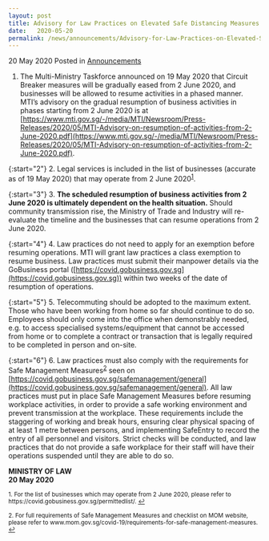 ```yaml
---
layout: post
title: Advisory for Law Practices on Elevated Safe Distancing Measures - Gradual Resumption of Business Activities
date:   2020-05-20
permalink: /news/announcements/Advisory-for-Law-Practices-on-Elevated-Safe-Distancing-Measures-Gradual-resumption-of-business-activities
---
```


20 May 2020 Posted in [Announcements](/news/announcements)

1. The Multi-Ministry Taskforce announced on 19 May 2020 that Circuit Breaker measures will be gradually eased from 2 June 2020, and businesses will be allowed to resume activities in a phased manner. MTI’s advisory on the gradual resumption of business activities in phases starting from 2 June 2020 is at [https://www.mti.gov.sg/-/media/MTI/Newsroom/Press-Releases/2020/05/MTI-Advisory-on-resumption-of-activities-from-2-June-2020.pdf](https://www.mti.gov.sg/-/media/MTI/Newsroom/Press-Releases/2020/05/MTI-Advisory-on-resumption-of-activities-from-2-June-2020.pdf).

{:start="2"}
2. Legal services is included in the list of businesses (accurate as of 19 May 2020) that may operate from 2 June 2020<sup><a href="#fn1" id="ref1">1</a></sup>.

{:start="3"}
3. **The scheduled resumption of business activities from 2 June 2020 is ultimately dependent on the health situation.** Should community transmission rise, the Ministry of Trade and Industry will re-evaluate the timeline and the businesses that can resume operations from 2 June 2020.

{:start="4"}
4. Law practices do not need to apply for an exemption before resuming operations. MTI will grant law practices a class exemption to resume business. Law practices must submit their manpower details via the GoBusiness portal ([https://covid.gobusiness.gov.sg](https://covid.gobusiness.gov.sg)) within two weeks of the date of resumption of operations.

{:start="5"}
5. Telecommuting should be adopted to the maximum extent. Those who have been working from home so far should continue to do so. Employees should only come into the office when demonstrably needed, e.g. to access specialised systems/equipment that cannot be accessed from home or to complete a contract or transaction that is legally required to be completed in person and on-site.

{:start="6"}
6. Law practices must also comply with the requirements for Safe Management Measures<sup><a href="#fn2" id="ref2">2</a></sup> seen on [https://covid.gobusiness.gov.sg/safemanagement/general](https://covid.gobusiness.gov.sg/safemanagement/general). All law practices must put in place Safe Management Measures before resuming workplace activities, in order to provide a safe working environment and prevent transmission at the workplace. These requirements include the staggering of working and break hours, ensuring clear physical spacing of at least 1 metre between persons, and implementing SafeEntry to record the entry of all personnel and visitors. Strict checks will be conducted, and law practices that do not provide a safe workplace for their staff will have their operations suspended until they are able to do so.


<b>MINISTRY OF LAW</b>
<br>
<b>20 May 2020</b>

<p><sup id="fn1">1. For the list of businesses which may operate from 2 June 2020, please refer to  https://covid.gobusiness.gov.sg/permittedlist/. <a href="#ref1" title="Jump back to footnote 1 in the text.">↩</a></sup></p>

<p><sup id="fn2">2. For full requirements of Safe Management Measures and checklist on MOM website, please refer to  www.mom.gov.sg/covid-19/requirements-for-safe-management-measures. <a href="#ref2" title="Jump back to footnote 2 in the text.">↩</a></sup></p>
